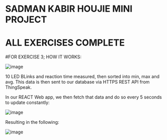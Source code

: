 # SADMAN KABIR HOUJIE MINI PROJECT
# ALL EXERCISES COMPLETE

#FOR EXERCISE 3; HOW IT WORKS:

![image](https://github.com/user-attachments/assets/4a33befa-2534-47be-85bd-41dadd4cd1bb)


10 LED BLinks and reaction time measured, then sorted into min, max and avg.
This data is then sent to our database via HTTPS REST API from ThingSpeak.

In our REACT Web app, we then fetch that data and do so every 5 seconds to update constantly:

![image](https://github.com/user-attachments/assets/6964ea49-5252-487a-93af-e1f1d1f28f1a)



Resulting in the following:

![image](https://github.com/user-attachments/assets/16a4e3be-0798-4fc9-97be-abdc6e8ba091)


